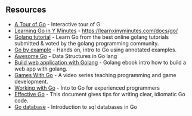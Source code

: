 ## Resources
* [A Tour of Go](https://tour.golang.org/welcome/1) - Interactive tour of G
* [Learning Go in Y Minutes](https://learnxinyminutes.com/docs/go/) - https://learnxinyminutes.com/docs/go/
* [Golang tutorial](https://golang.org/doc/code.html) - Learn Go from the best online golang tutorials submitted & voted by the golang programming community.
* [Go by example](https://gobyexample.com/) - Hands on, intro to Go using annotated examples.
* [Awesome Go](https://github.com/avelino/awesome-go#data-structures) - Data Structures in Go lang
* [Build web application with Golang](https://github.com/astaxie/build-web-application-with-golang) - Golang ebook intro how to build a web app with golang.
* [Games With Go](http://gameswithgo.org/) - A video series teaching programming and game development.
* [Working with Go](https://hackr.io/tutorials/learn-golang) - Into to Go for experienced programmers
* [Effective Go](https://golang.org/doc/effective_go.html) - This document gives tips for writing clear, idiomatic Go code.
* [Go database](http://go-database-sql.org/) - Introduction to sql databases in Go 
